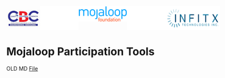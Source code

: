 <div style="display: flex; justify-content: space-between;">
    <img src="./docs/images/cbc_logo.jpg" >
    <img src="./docs/images/blank.png" style="width: 20%" >
   <img src="./docs/images/mojaloop-foundation.png" height = 40>
    <img src="./docs/images/blank.png" style="width: 20%" >
    <img src="./docs/images/INFITX-TECH_LOGO.png" >
</div>

# Mojaloop Participation Tools
OLD MD [File](./docs/README.md)